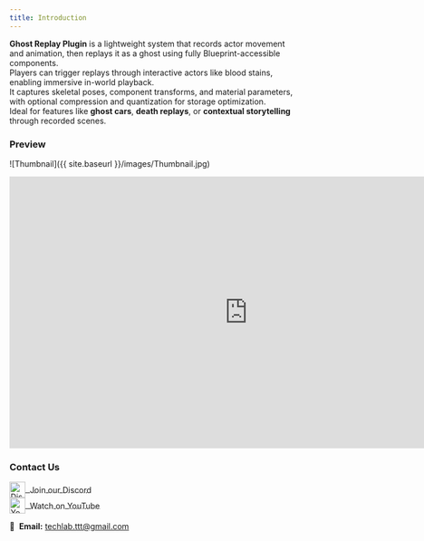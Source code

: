 ```yaml
---
title: Introduction
---
```



**Ghost Replay Plugin** is a lightweight system that records actor movement and animation, then replays it as a ghost using fully Blueprint-accessible components.  
Players can trigger replays through interactive actors like blood stains, enabling immersive in-world playback.  
It captures skeletal poses, component transforms, and material parameters, with optional compression and quantization for storage optimization.  
Ideal for features like **ghost cars**, **death replays**, or **contextual storytelling** through recorded scenes.

### Preview

![Thumbnail]({{ site.baseurl }}/images/Thumbnail.jpg)

<iframe width="840" height="480"
    src="https://www.youtube.com/embed/EuA3C7Tn5IM"
    title="YouTube video player"
    frameborder="0"
    allow="accelerometer; autoplay; clipboard-write; encrypted-media; gyroscope; picture-in-picture"
    allowfullscreen>
</iframe>

### Contact Us

<a href="https://discord.gg/2nhUu69w" target="_blank" style="margin-right: 20px;">
  <img src="{{ site.baseurl }}/images/Discord_Logo.png" alt="Discord" width="28" style="vertical-align: middle;">
  <span style="vertical-align: middle;">&nbsp;Join our Discord</span>
</a>  
<br/>

<a href="https://www.youtube.com/@Techlab-TTT" target="_blank" style="margin-right: 20px;">
  <img src="{{ site.baseurl }}/images/Youtube_Logo.png" alt="YouTube" width="28" style="vertical-align: middle;">
  <span style="vertical-align: middle;">&nbsp;Watch on YouTube</span>
</a>  
<br/>

📧 &nbsp;**Email:** [techlab.ttt@gmail.com](mailto:techlab.ttt@gmail.com)

